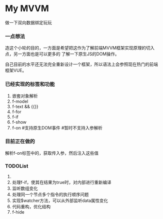 # My MVVM
做一下双向数据绑定玩玩

### 一点想法

造这个小轮的目的，一方面是希望把这作为了解前端MVVM框架实现原理的切入点，另一方面也是可以更多的
了解一下原生JS的DOM操作。

自己目前的水平还无法完全重新设计一个框架，所以语法上会参照现在热门的前端框架VUE。

### 已经实现的标签和功能

1. 嵌套对象解析
2. f-model
3. f-text && {{}}
4. f-for
5. f-if
6. f-show
7. f-on #支持原生DOM事件 #暂时不支持入参解析

### 目前正在做的

解析f-on标签中的，获取传入参，然后注入这些值

### TODOList

1. 
2. 处理f-if，使其在结果为true时，对内部进行重新编译
3. 监听数组变化
4. 处理同一个节点多个指令的执行顺序问题
5. 实现$watcher方法，可以从外部监听data属性变化
6. 代码重构，优化结构
7. f-hide

<!--
双向数据绑定的主要作用是实现数据与视图的连接，在前端MVVM框架中算是一个比较重要的组成部分了。
但是双向数据绑定本身其实并不是关键，因为原生的js在一定程度上就是双向绑定的，
js代码通过dom操作控制html结构，而html发生改变时，也可以带动相应的对象属性改变。-->
